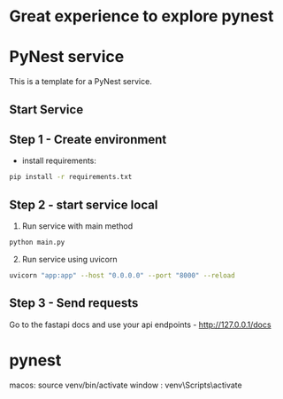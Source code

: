 
# Great experience to explore pynest

# PyNest service

This is a template for a PyNest service.

## Start Service

## Step 1 - Create environment

- install requirements:

```bash
pip install -r requirements.txt
```

## Step 2 - start service local

1. Run service with main method

```bash
python main.py
```

2. Run service using uvicorn

```bash
uvicorn "app:app" --host "0.0.0.0" --port "8000" --reload
```

## Step 3 - Send requests

Go to the fastapi docs and use your api endpoints - http://127.0.0.1/docs
# pynest

macos: source venv/bin/activate
window  : venv\Scripts\activate